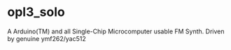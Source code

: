 # opl3_solo
A Arduino(TM) and all Single-Chip Microcomputer usable FM Synth. Driven by genuine ymf262/yac512
